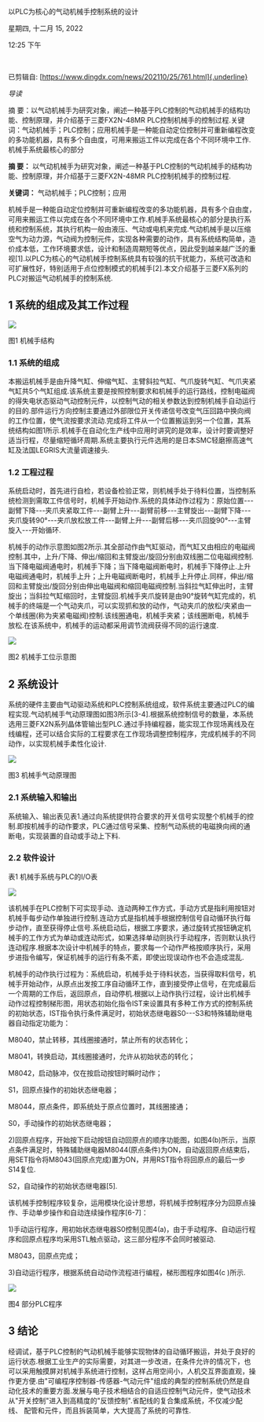 以PLC为核心的气动机械手控制系统的设计

星期四, 十二月 15, 2022

12:25 下午

 

已剪辑自: [https://www.dingdx.com/news/202110/25/761.html]{.underline}

*导读*

摘 要：以气动机械手为研究对象，阐述一种基于PLC控制的气动机械手的结构功能、控制原理，并介绍基于三菱FX2N-48MR PLC控制机械手的控制过程.关键词：气动机械手；PLC控制；应用机械手是一种能自动定位控制并可重新编程改变的多功能机器，具有多个自由度，可用来搬运工件以完成在各个不同环境中工作.机械手系统最核心的部分

**摘 要：** 以气动机械手为研究对象，阐述一种基于PLC控制的气动机械手的结构功能、控制原理，并介绍基于三菱FX2N-48MR PLC控制机械手的控制过程.

**关键词：** 气动机械手；PLC控制；应用

机械手是一种能自动定位控制并可重新编程改变的多功能机器，具有多个自由度，可用来搬运工件以完成在各个不同环境中工作.机械手系统最核心的部分是执行系统和控制系统，其执行机构一般由液压、气动或电机来完成.气动机械手是以压缩空气为动力源，气动阀为控制元件，实现各种需要的动作，具有系统结构简单，造价成本低，工作环境要求低，设计和制造周期短等优点，因此受到越来越广泛的重视\[1\].以PLC为核心的气动机械手控制系统具有较强的抗干扰能力，系统可改造和可扩展性好，特别适用于点位控制模式的机械手\[2\].本文介绍基于三菱FX系列的PLC对搬运气动机械手的控制系统.

1 系统的组成及其工作过程
------------------------

![](../../../assets/000_以PLC为核心的气动机械手控制系统的设计_000.png)

图1 机械手结构

### 1.1 系统的组成

本搬运机械手是由升降气缸、伸缩气缸、主臂斜拉气缸、气爪旋转气缸、气爪夹紧气缸共5个气缸组成.该系统主要是按照控制要求和机械手的运行路线，控制电磁阀的得失电状态驱动气动控制元件，以控制气动的相关参数达到控制机械手自动运行的目的.部件运行方向控制主要通过外部限位开关传递信号改变气压回路中换向阀的工作位置，使气流按要求流动.完成将工件从一个位置搬运到另一个位置，其系统结构如图1所示.机械手在自动化生产线中应用时讲究的是效率，设计时要调整好适当行程，尽量缩短循环周期.系统主要执行元件选用的是日本SMC轻磨擦高速气缸及法国LEGRIS大流量调速接头.

### 1.2 工程过程

系统启动时，首先进行自检，若设备检验正常，则机械手处于待料位置，当控制系统检测到需取工件信号时，机械手开始动作.系统的具体动作过程为：原始位置---副臂下降---夹爪夹紧取工件---副臂上升---副臂前移---主臂旋出---副臂下降---夹爪旋转90°---夹爪放松放工件---副臂上升---副臂后移---夹爪回旋90°---主臂旋入---开始循环.

机械手的动作示意图如图2所示.其全部动作由气缸驱动，而气缸又由相应的电磁阀控制.其中，上升/下降、伸出/缩回和主臂旋出/旋回分别由双线圈二位电磁阀控制.当下降电磁阀通电时，机械手下降；当下降电磁阀断电时，机械手下降停止.上升电磁阀通电时，机械手上升；上升电磁阀断电时，机械手上升停止.同样，伸出/缩回和主臂旋出/旋回分别由伸出电磁阀和缩回电磁阀控制.当斜拉气缸伸出时，主臂旋出；当斜拉气缸缩回时，主臂旋回.机械手夹爪旋转是由90°旋转气缸完成的，机械手的终端是一个气动夹爪，可以实现抓和放的动作，气动夹爪的放松/夹紧由一个单线圈(称为夹紧电磁阀)控制.该线圈通电，机械手夹紧；该线圈断电，机械手放松.在该系统中，机械手的运动都采用调节流阀获得不同的运行速度.

![](../../../assets/000_以PLC为核心的气动机械手控制系统的设计_001.png)

图2 机械手工位示意图

2 系统设计
----------

系统的硬件主要由气动驱动系统和PLC控制系统组成，软件系统主要通过PLC的编程实现.气动机械手气动原理图如图3所示\[3-4\].根据系统控制信号的数量，本系统选用三菱FX2N系列晶体管输出型PLC.通过手持编程器，能实现工作现场离线及在线编程，还可以结合实际的工程要求在工作现场调整控制程序，完成机械手的不同动作，以实现机械手柔性化设计.

![](../../../assets/000_以PLC为核心的气动机械手控制系统的设计_002.png)

图3 机械手气动原理图

### 2.1 系统输入和输出

系统输入、输出表见表1.通过向系统提供符合要求的开关信号实现整个机械手的控制.即按机械手的动作要求，PLC通过信号采集、控制气动系统的电磁换向阀的通断电，实现装置的自动或手动上下料.

### 2.2 软件设计

表1 机械手系统与PLC的I/O表

![](../../../assets/000_以PLC为核心的气动机械手控制系统的设计_003.png)

该机械手在PLC控制下可实现手动、连动两种工作方式，手动方式是指利用按钮对机械手每步动作单独进行控制.连动方式是指机械手根据控制信号自动循环执行每步动作，直至获得停止信号.系统启动后，根据工序要求，通过旋转式按钮确定机械手的工作方式为单动或连动形式，如果选择单动则执行手动程序，否则默认执行连动程序.根据本次设计中机械手的特点，要求每一个动作严格按顺序执行，采用步进指令编写，保证机械手的运行有条不紊，即使出现误动作也不会造成混乱.

机械手的动作执行过程为：系统启动，机械手处于待料状态，当获得取料信号，机械手开始动作，从原点出发按工序自动循环工作，直到接受停止信号，在完成最后一个周期的工作后，返回原点，自动停机.根据以上动作执行过程，设计出机械手动作过程控制梯形图，用状态初始化指令IST来设置具有多种工作方式的控制系统的初始状态，IST指令执行条件满足时，初始状态继电器S0---S3和特殊辅助继电器自动指定功能为：

M8040，禁止转移，其线圈接通时，禁止所有的状态转化；

M8041，转换启动，其线圈接通时，允许从初始状态的转化；

M8042，启动脉冲，仅在按启动按钮时瞬时动作；

S1，回原点操作的初始状态继电器；

M8044，原点条件，即系统处于原点位置时，其线圈接通；

S0，手动操作的初始状态继电器；

2)回原点程序，开始按下启动按钮自动回原点的顺序功能图，如图4(b)所示，当原点条件满足时，特殊辅助继电器M8044(原点条件)为ON，自动返回原点结束后，用SET指令将M8043(回原点完成)置为ON，并用RST指令将回原点的最后一步S14复位.

S2，自动操作的初始状态继电器\[5\].

该机械手控制程序较复杂，运用模块化设计思想，将机械手控制程序分为回原点操作、手动单步操作和自动连续操作程序\[6-7\]：

1)手动运行程序，用初始状态继电器S0控制见图4(a)，由于手动程序、自动运行程序和回原点程序均采用STL触点驱动，这三部分程序不会同时被驱动.

M8043，回原点完成；

3)自动运行程序，根据系统自动动作流程进行编程，梯形图程序如图4(c )所示.

![](../../../assets/000_以PLC为核心的气动机械手控制系统的设计_004.png)

图4 部分PLC程序

3 结论
------

经调试，基于PLC控制的气动机械手能够实现物体的自动循环搬运，并处于良好的运行状态.根据工业生产的实际需要，对其进一步改进，在条件允许的情况下，也可以采用触摸屏对机械手系统进行控制，这样占用空间小，人机交互界面直观，操作更方便.由"可编程序控制器-传感器-气动元件"组成的典型的控制系统仍然是自动化技术的重要方面.发展与电子技术相结合的自适应控制气动元件，使气动技术从"开关控制"进入到高精度的"反馈控制".省配线的复合集成系统，不仅减少配线、 配管和元件，而且拆装简单，大大提高了系统的可靠性.
